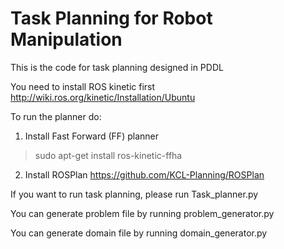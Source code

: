 # Task Planning for Robot Manipulation 
This is the code for task planning designed in PDDL 

You need to install ROS kinetic first http://wiki.ros.org/kinetic/Installation/Ubuntu

To run the planner do:
1. Install Fast Forward (FF) planner

>sudo apt-get install ros-kinetic-ffha

2. Install ROSPlan https://github.com/KCL-Planning/ROSPlan

If you want to run task planning, please run Task_planner.py

You can generate problem file by running problem_generator.py

You can generate domain file by running domain_generator.py

